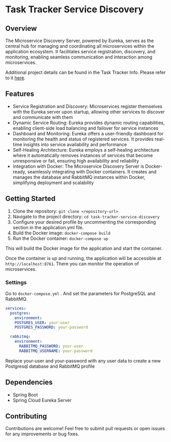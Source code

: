 

# Task Tracker Service Discovery

## Overview

The Microservice Discovery Server, powered by Eureka, serves as the central hub for managing and coordinating all
microservices within the application ecosystem. It facilitates service registration, discovery, and monitoring, enabling
seamless communication and interaction among microservices.


Additional project details can be found in the Task Tracker Info.  Please refer to it [here](https://github.com/Bityta/task-tracker-info).

## Features

- Service Registration and Discovery: Microservices register themselves with the Eureka server upon startup, allowing
  other services to discover and communicate with them
- Dynamic Service Routing: Eureka provides dynamic routing capabilities, enabling client-side load balancing and
  failover for service instances
- Dashboard and Monitoring: Eureka offers a user-friendly dashboard for monitoring the health and status of registered
  services. It provides real-time insights into service availability and performance
- Self-Healing Architecture: Eureka employs a self-healing architecture where it automatically removes instances of
  services that become unresponsive or fail, ensuring high availability and reliability
- Integration with Docker: The Microservice Discovery Server is Docker-ready, seamlessly integrating with Docker
  containers. It creates and manages the database and RabbitMQ instances within Docker, simplifying deployment and
  scalability

## Getting Started

1. Clone the repository: `git clone <repository-url>`
2. Navigate to the project directory: `cd task-tracker-service-discovery`
3. Configure your desired profile by uncommenting the corresponding section in the application.yml file.
4. Build the Docker image: `docker-compose build`
5. Run the Docker container: `docker-compose up`

This will build the Docker image for the application and start the container.

Once the container is up and running, the application will be accessible at `http://localhost:8761`.
There you can monitor the operation of microservices.

### Settings

Go to `docker-compose.yml` . And set the parameters for PostgreSQL and RabbitMQ.

```yml
services:
  postgres:
    environment:
    POSTGRES_USER: your-user
    POSTGRES_PASSWORD: your-password

  rabbitmq:
    environment:
      RABBITMQ_PASSWORD: your-user
      RABBITMQ_USERNAME: your-password

```

Replace your-user and your-password with any user data to create a new Postgresql database and RabbitMQ profile

## Dependencies

- Spring Boot
- Spring Cloud Eureka Server

## Contributing

Contributions are welcome! Feel free to submit pull requests or open issues for any improvements or bug fixes.
